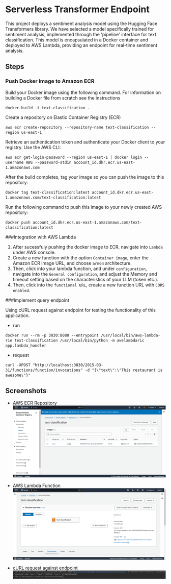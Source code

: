 # Serverless Transformer Endpoint
This project deploys a sentiment analysis model using the Hugging Face Transformers library. We have selected a model specifically trained for sentiment analysis, implemented through the 'pipeline' interface for text classification. This model is encapsulated in a Docker container and deployed to AWS Lambda, providing an endpoint for real-time sentiment analysis.

## Steps
### Push Docker image to Amazon ECR
Build your Docker image using the following command. For information on building a Docker file from scratch see the instructions
```
docker build -t text-classification .
```

Create a repository on Elastic Container Registry (ECR)
```
aws ecr create-repository --repository-name text-classification --region us-east-1
```
Retrieve an authentication token and authenticate your Docker client to your registry.
Use the AWS CLI:

```
aws ecr get-login-password --region us-east-1 | docker login --username AWS --password-stdin account_id.dkr.ecr.us-east-1.amazonaws.com
```
After the build completes, tag your image so you can push the image to this repository:
```
docker tag text-classification:latest account_id.dkr.ecr.us-east-1.amazonaws.com/text-classification:latest
```
Run the following command to push this image to your newly created AWS repository:
```
docker push account_id.dkr.ecr.us-east-1.amazonaws.com/text-classification:latest
```
###Integration with AWS Lambda

1. After sucessfuly pushing the docker image to ECR, navigate into `Lambda` under AWS console. 
2. Create a new function with the option `Container image`, enter the Amazon ECR image URL, and choose `arm64` architecture.
3. Then, click into your lambda function, and under `configuration`, navigate into the `General configuration`, and adjust the Memory and timeout setting based on the characteristics of your LLM (token etc.).
4. Then, click into the `functional URL`, create a new function URL with `CORS enabled`.


###Implement query endpoint

Using cURL request against endpoint for testing the functionality of this application.

- run 
```
docker run --rm -p 3030:8080 --entrypoint /usr/local/bin/aws-lambda-rie text-classification /usr/local/bin/python -m awslambdaric app.lambda_handler
```

- request
```
curl -XPOST "http://localhost:3030/2015-03-31/functions/function/invocations" -d "{\"text\":\"This restaurant is awesome\"}"
```


## Screenshots
- AWS ECR Repository 
![ecr](Screenshots/ecr.png)

- AWS Lambda Function
![lambda](Screenshots/lambda.png)

- cURL request against endpoint
![cURL](Screenshots/curl.png)

